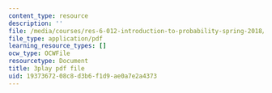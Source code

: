 ```yaml
---
content_type: resource
description: ''
file: /media/courses/res-6-012-introduction-to-probability-spring-2018/1937367208c8d3b6f1d9ae0a7e2a4373_MlsVWPWIxHI.pdf
file_type: application/pdf
learning_resource_types: []
ocw_type: OCWFile
resourcetype: Document
title: 3play pdf file
uid: 19373672-08c8-d3b6-f1d9-ae0a7e2a4373
---
```

